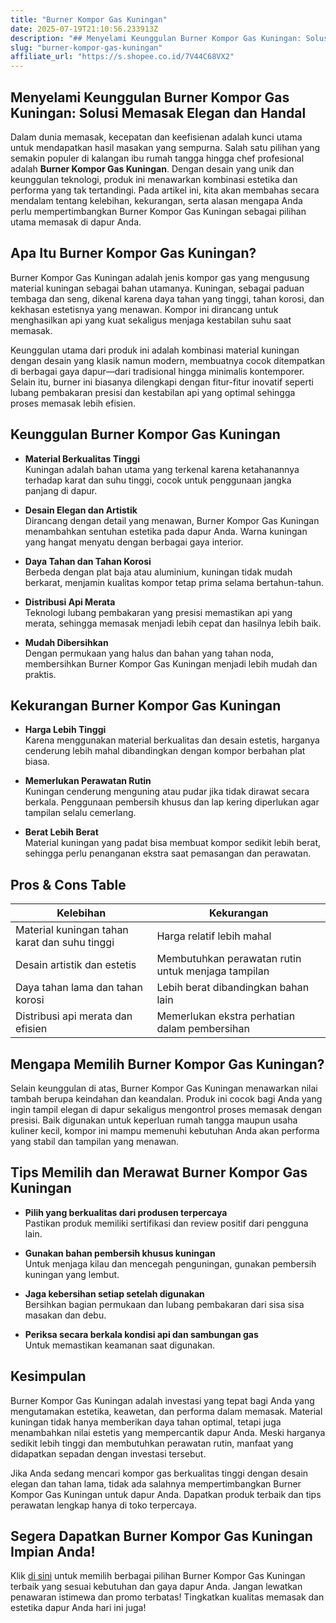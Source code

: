 ```yaml
---
title: "Burner Kompor Gas Kuningan"
date: 2025-07-19T21:10:56.233913Z
description: "## Menyelami Keunggulan Burner Kompor Gas Kuningan: Solusi Memasak Elegan dan Handal..."
slug: "burner-kompor-gas-kuningan"
affiliate_url: "https://s.shopee.co.id/7V44C68VX2"
---
```

## Menyelami Keunggulan Burner Kompor Gas Kuningan: Solusi Memasak Elegan dan Handal

Dalam dunia memasak, kecepatan dan keefisienan adalah kunci utama untuk mendapatkan hasil masakan yang sempurna. Salah satu pilihan yang semakin populer di kalangan ibu rumah tangga hingga chef profesional adalah **Burner Kompor Gas Kuningan**. Dengan desain yang unik dan keunggulan teknologi, produk ini menawarkan kombinasi estetika dan performa yang tak tertandingi. Pada artikel ini, kita akan membahas secara mendalam tentang kelebihan, kekurangan, serta alasan mengapa Anda perlu mempertimbangkan Burner Kompor Gas Kuningan sebagai pilihan utama memasak di dapur Anda.

## Apa Itu Burner Kompor Gas Kuningan?

Burner Kompor Gas Kuningan adalah jenis kompor gas yang mengusung material kuningan sebagai bahan utamanya. Kuningan, sebagai paduan tembaga dan seng, dikenal karena daya tahan yang tinggi, tahan korosi, dan kekhasan estetisnya yang menawan. Kompor ini dirancang untuk menghasilkan api yang kuat sekaligus menjaga kestabilan suhu saat memasak.

Keunggulan utama dari produk ini adalah kombinasi material kuningan dengan desain yang klasik namun modern, membuatnya cocok ditempatkan di berbagai gaya dapur—dari tradisional hingga minimalis kontemporer. Selain itu, burner ini biasanya dilengkapi dengan fitur-fitur inovatif seperti lubang pembakaran presisi dan kestabilan api yang optimal sehingga proses memasak lebih efisien.

## Keunggulan Burner Kompor Gas Kuningan

- **Material Berkualitas Tinggi**  
Kuningan adalah bahan utama yang terkenal karena ketahanannya terhadap karat dan suhu tinggi, cocok untuk penggunaan jangka panjang di dapur.

- **Desain Elegan dan Artistik**  
Dirancang dengan detail yang menawan, Burner Kompor Gas Kuningan menambahkan sentuhan estetika pada dapur Anda. Warna kuningan yang hangat menyatu dengan berbagai gaya interior.

- **Daya Tahan dan Tahan Korosi**  
Berbeda dengan plat baja atau aluminium, kuningan tidak mudah berkarat, menjamin kualitas kompor tetap prima selama bertahun-tahun.

- **Distribusi Api Merata**  
Teknologi lubang pembakaran yang presisi memastikan api yang merata, sehingga memasak menjadi lebih cepat dan hasilnya lebih baik.

- **Mudah Dibersihkan**  
Dengan permukaan yang halus dan bahan yang tahan noda, membersihkan Burner Kompor Gas Kuningan menjadi lebih mudah dan praktis.

## Kekurangan Burner Kompor Gas Kuningan

- **Harga Lebih Tinggi**  
Karena menggunakan material berkualitas dan desain estetis, harganya cenderung lebih mahal dibandingkan dengan kompor berbahan plat biasa.

- **Memerlukan Perawatan Rutin**  
Kuningan cenderung menguning atau pudar jika tidak dirawat secara berkala. Penggunaan pembersih khusus dan lap kering diperlukan agar tampilan selalu cemerlang.

- **Berat Lebih Berat**  
Material kuningan yang padat bisa membuat kompor sedikit lebih berat, sehingga perlu penanganan ekstra saat pemasangan dan perawatan.

## Pros & Cons Table

| Kelebihan                                | Kekurangan                                |
|------------------------------------------|-------------------------------------------|
| Material kuningan tahan karat dan suhu tinggi | Harga relatif lebih mahal             |
| Desain artistik dan estetis             | Membutuhkan perawatan rutin untuk menjaga tampilan |
| Daya tahan lama dan tahan korosi        | Lebih berat dibandingkan bahan lain   |
| Distribusi api merata dan efisien       | Memerlukan ekstra perhatian dalam pembersihan |

## Mengapa Memilih Burner Kompor Gas Kuningan?

Selain keunggulan di atas, Burner Kompor Gas Kuningan menawarkan nilai tambah berupa keindahan dan keandalan. Produk ini cocok bagi Anda yang ingin tampil elegan di dapur sekaligus mengontrol proses memasak dengan presisi. Baik digunakan untuk keperluan rumah tangga maupun usaha kuliner kecil, kompor ini mampu memenuhi kebutuhan Anda akan performa yang stabil dan tampilan yang menawan.

## Tips Memilih dan Merawat Burner Kompor Gas Kuningan

- **Pilih yang berkualitas dari produsen terpercaya**  
Pastikan produk memiliki sertifikasi dan review positif dari pengguna lain.

- **Gunakan bahan pembersih khusus kuningan**  
Untuk menjaga kilau dan mencegah penguningan, gunakan pembersih kuningan yang lembut.

- **Jaga kebersihan setiap setelah digunakan**  
Bersihkan bagian permukaan dan lubang pembakaran dari sisa sisa masakan dan debu.

- **Periksa secara berkala kondisi api dan sambungan gas**  
Untuk memastikan keamanan saat digunakan.

## Kesimpulan

Burner Kompor Gas Kuningan adalah investasi yang tepat bagi Anda yang mengutamakan estetika, keawetan, dan performa dalam memasak. Material kuningan tidak hanya memberikan daya tahan optimal, tetapi juga menambahkan nilai estetis yang mempercantik dapur Anda. Meski harganya sedikit lebih tinggi dan membutuhkan perawatan rutin, manfaat yang didapatkan sepadan dengan investasi tersebut.

Jika Anda sedang mencari kompor gas berkualitas tinggi dengan desain elegan dan tahan lama, tidak ada salahnya mempertimbangkan Burner Kompor Gas Kuningan untuk dapur Anda. Dapatkan produk terbaik dan tips perawatan lengkap hanya di toko terpercaya.

## Segera Dapatkan Burner Kompor Gas Kuningan Impian Anda!

Klik [di sini](https://s.shopee.co.id/7V44C68VX2) untuk memilih berbagai pilihan Burner Kompor Gas Kuningan terbaik yang sesuai kebutuhan dan gaya dapur Anda. Jangan lewatkan penawaran istimewa dan promo terbatas! Tingkatkan kualitas memasak dan estetika dapur Anda hari ini juga!